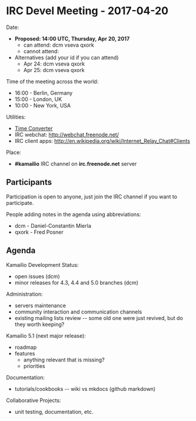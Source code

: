 # IRC Devel Meeting - 2017-04-20

Date:

-   **Proposed: 14:00 UTC, Thursday, Apr 20, 2017**
    -   can attend: dcm vseva qxork
    -   cannot attend:
-   Alternatives (add your id if you can attend)
    -   Apr 24: dcm vseva qxork
    -   Apr 25: dcm vseva qxork

Time of the meeting across the world:

-   16:00 - Berlin, Germany
-   15:00 - London, UK
-   10:00 - New York, USA

Utilities:

-   [Time
    Converter](http://www.timeanddate.com/worldclock/converter.html)
-   IRC webchat: <http://webchat.freenode.net/>
-   IRC client apps:
    <http://en.wikipedia.org/wiki/Internet_Relay_Chat#Clients>

Place:

-   **#kamailio** IRC channel on **irc.freenode.net** server

## Participants

Participation is open to anyone, just join the IRC channel if you want
to participate.

People adding notes in the agenda using abbreviations:

-   dcm - Daniel-Constantin Mierla
-   qxork - Fred Posner

## Agenda

Kamailio Development Status:

-   open issues (dcm)
-   minor releases for 4.3, 4.4 and 5.0 branches (dcm)

Administration:

-   servers maintenance
-   community interaction and communication channels
-   existing mailing lists review -- some old one were just revived, but
    do they worth keeping?

Kamailio 5.1 (next major release):

-   roadmap
-   features
    -   anything relevant that is missing?
    -   priorities

Documentation:

-   tutorials/cookbooks -- wiki vs mkdocs (github markdown)

Collaborative Projects:

-   unit testing, documentation, etc.
